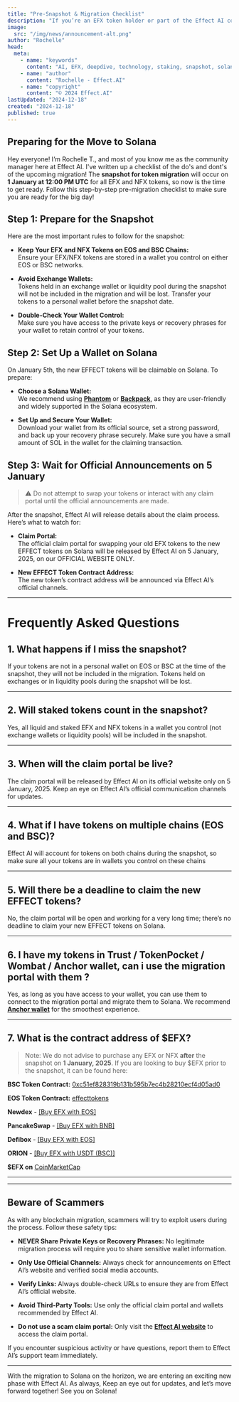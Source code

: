 ```yaml
---
title: "Pre-Snapshot & Migration Checklist"
description: "If you’re an EFX token holder or part of the Effect AI community, now is the time to get ready. Follow this step-by-step pre-migration checklist to ensure a smooth transition."
image:
  src: "/img/news/announcement-alt.png"
author: "Rochelle"
head:
  meta:
    - name: "keywords"
      content: "AI, EFX, deepdive, technology, staking, snapshot, solana, checklist, claiming"
    - name: "author"
      content: "Rochelle - Effect.AI"
    - name: "copyright"
      content: "© 2024 Effect.AI"
lastUpdated: "2024-12-18"
created: "2024-12-18"
published: true
---
```


## Preparing for the Move to Solana

Hey everyone! I’m Rochelle T., and most of you know me as the community manager here at Effect AI. I've written up a checklist of the do's and dont's of the upcoming migration! The **snapshot for token migration** will occur on **1 January at 12:00 PM UTC** for all EFX and NFX tokens, so now is the time to get ready. Follow this step-by-step pre-migration checklist to make sure you are ready for the big day!

## Step 1: Prepare for the Snapshot

Here are the most important rules to follow for the snapshot:

- **Keep Your EFX and NFX Tokens on EOS and BSC Chains:**  
Ensure your EFX/NFX tokens are stored in a wallet you control on either EOS or BSC networks.

- **Avoid Exchange Wallets:**  
Tokens held in an exchange wallet or liquidity pool during the snapshot will not be included in the migration and will be lost. Transfer your tokens to a personal wallet before the snapshot date.

- **Double-Check Your Wallet Control:**  
Make sure you have access to the private keys or recovery phrases for your wallet to retain control of your tokens.

## Step 2: Set Up a Wallet on Solana
  On January 5th, the new EFFECT tokens will be claimable on Solana. To prepare:

- **Choose a Solana Wallet:**  
We recommend using <a href="https://phantom.com/" target="_blank">**Phantom**</a> or <a href="https://backpack.app/" target="_blank">**Backpack**</a>, as they are user-friendly and widely supported in the Solana ecosystem.

- **Set Up and Secure Your Wallet:**  
Download your wallet from its official source, set a strong password, and back up your recovery phrase securely. Make sure you have a small amount of SOL in the wallet for the claiming transaction.

## Step 3: Wait for Official Announcements on 5 January

> ⚠️ Do not attempt to swap your tokens or interact with any claim portal until the official announcements are made.

After the snapshot, Effect AI will release details about the claim process. Here’s what to watch for:

- **Claim Portal:**  
The official claim portal for swapping your old EFX tokens to the new EFFECT tokens on Solana will be released by Effect AI on 5 January, 2025, on our OFFICIAL WEBSITE ONLY.

- **New EFFECT Token Contract Address:**  
The new token’s contract address will be announced via Effect AI’s official channels.



---

# Frequently Asked Questions

## 1. What happens if I miss the snapshot?

If your tokens are not in a personal wallet on EOS or BSC at the time of the snapshot, they will not be included in the migration. Tokens held on exchanges or in liquidity pools during the snapshot will be lost.

---

## 2. Will staked tokens count in the snapshot?

Yes, all liquid and staked EFX and NFX tokens in a wallet you control (not exchange wallets or liquidity pools) will be included in the snapshot.

---

## 3. When will the claim portal be live?

The claim portal will be released by Effect AI on its official website only on 5 January, 2025. Keep an eye on Effect AI’s official communication channels for updates.

---

## 4. What if I have tokens on multiple chains (EOS and BSC)?

Effect AI will account for tokens on both chains during the snapshot, so make sure all your tokens are in wallets you control on these chains

---

## 5. Will there be a deadline to claim the new EFFECT tokens?

No, the claim portal will be open and working for a very long time; there’s no deadline to claim your new EFFECT tokens on Solana.

---

## 6. I have my tokens in Trust / TokenPocket / Wombat / Anchor wallet, can i use the migration portal with them ?

Yes, as long as you have access to your wallet, you can use them to connect to the migration portal and migrate them to Solana. We recommend <a href="https://www.greymass.com/anchor" target="_blank">**Anchor wallet**</a> for the smoothest experience.

---

## 7. What is the contract address of $EFX?


> Note: We do not advise to purchase any EFX or NFX **after** the snapshot on **1 January, 2025**. If you are looking to buy $EFX prior to the snapshot, it can be found here: 

**BSC Token Contract:** [0xc51ef828319b131b595b7ec4b28210ecf4d05ad0](https://bscscan.com/token/0xC51Ef828319b131B595b7ec4B28210eCf4d05aD0)

**EOS Token Contract:** [effecttokens](https://www.bloks.io/account/effecttokens)

**Newdex** - <a href="https://newdex.io/trade/effecttokens-efx-eos" target="_blank">[Buy EFX with EOS]</a>

**PancakeSwap** - <a href="https://pancakeswap.finance/swap?outputCurrency=0xc51ef828319b131b595b7ec4b28210ecf4d05ad0" target="_blank">[Buy EFX with BNB]</a>

**Defibox** - <a href="https://defibox.io/marketDetail/191" target="_blank">[Buy EFX with EOS]</a>

**ORION** - <a href="https://trade.orionprotocol.io/trade/EFX-USDT" target="_blank">[Buy EFX with USDT (BSC)]</a>

**$EFX on** <a href="https://coinmarketcap.com/currencies/effect-ai/" target="_blank">CoinMarketCap</a>

---
---

## Beware of Scammers

As with any blockchain migration, scammers will try to exploit users during the process. Follow these safety tips:

- **NEVER Share Private Keys or Recovery Phrases:** 
No legitimate migration process will require you to share sensitive wallet information.

- **Only Use Official Channels:** 
Always check for announcements on Effect AI’s website and verified social media accounts.

- **Verify Links:** 
Always double-check URLs to ensure they are from Effect AI’s official website.

- **Avoid Third-Party Tools:**
Use only the official claim portal and wallets recommended by Effect AI.

- **Do not use a scam claim portal:** 
Only visit the <a href="https://effect.ai" target="_blank">**Effect AI website**</a> to access the claim portal. 
 
If you encounter suspicious activity or have questions, report them to Effect AI’s support team immediately.

---

With the migration to Solana on the horizon, we are entering an exciting new phase with Effect AI. As always, Keep an eye out for updates, and let’s move forward together! See you on Solana!
